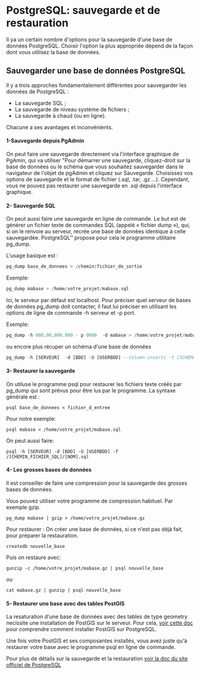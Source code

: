 PostgreSQL: sauvegarde et de restauration
===
Il ya un certain nombre d'options pour la sauvegarde d'une base de données PostgreSQL. Choisir l'option la plus appropriée dépend de la façon dont vous utilisez la base de données. 


Sauvegarder une base de données PostgreSQL
----
Il y a trois approches fondamentalement différentes pour sauvegarder les données de PostgreSQL :

- La sauvegarde SQL ;
- La sauvegarde de niveau système de fichiers ;
- La sauvegarde à chaud (ou en ligne).

Chacune a ses avantages et inconvénients.

####  1-Sauvegarde depuis PgAdmin

On peut faire une sauvegarde directement via l'interface graphique de PgAmin, qui va utiliser "Pour démarrer une sauvegarde, cliquez-droit sur la base de données ou le schéma que vous souhaitez sauvegarder dans le navigateur de l'objet de pgAdmin et cliquez sur Sauvegarde. Choisissez vos options de sauvegarde et le format de fichier (.sql, .tar, .gz ...). Cependant, vous ne pouvez pas restaurer une sauvegarde en .sql depuis l'interface graphique. 

####  2- Sauvegarde SQL

On peut aussi faire une sauvegarde en ligne de commande. Le but est de générer un fichier texte de commandes SQL (appelé « fichier dump »), qui, si on le renvoie au serveur, recrée une base de données identique à celle sauvegardée. PostgreSQL™ propose pour cela le programme utilitaire pg_dump. 

L'usage basique est :

```sql
pg_dump base_de_donnees > /chemin/fichier_de_sortie
```
Exemple: 
```sql
pg_dump mabase > /home/votre_projet/mabase.sql
```

Ici, le serveur par défaut est localhost. Pour préciser quel serveur de bases de données pg_dump doit contacter, il faut lui préciser en utilisant les options de ligne de commande -h serveur et -p port. 

Exemple: 
```sql
pg_dump -h 000.00.000.000 - p 0000  -d mabase > /home/votre_projet/mabase.sql
```
ou encore plus récuper un schéma d'une base de données 
```sql
pg_dump -h [SERVEUR]  -d [BDD] -U [USERBDD] --column-inserts -t [SCHEMA].[TABLE] > /[CHEMIN_FICHIER_SQL]/[NOM].sql
```

####  3- Restaurer la sauvegarde

On utiluse le programme psql pour restaurer les fichiers texte créés par pg_dump qui sont prévus pour être lus par le programme. La syntaxe générale est :
```
psql base_de_donnees < fichier_d_entree
```
Pour notre exemple:
```
psql mabase < /home/votre_projet/mabase.sql
```
On peut aussi faire:

```
psql -h [SERVEUR] -d [BDD] -U [USERBDD] -f /[CHEMIN_FICHIER_SQL]/[NOM].sql
```
#### 4- Les grosses bases de données

Il est conseiller de faire une compression pour la sauvegarde des grosses bases de données. 

Vous pouvez utiliser votre programme de compression habituel. Par exemple gzip.
```
pg_dump mabase | gzip > /home/votre_projet/mabase.gz
```
Pour restaurer :
On créer une base de données, si ce n'est pas déjà fait, pour préparer la restauration. 
``` 
createdb nouvelle_base
```
Puis on restaure avec: 
```
gunzip -c /home/votre_projet/mabase.gz | psql nouvelle_base
```
ou
```
cat mabase.gz | gunzip | psql nouvelle_base
```

#### 5- Restaurer une base avec des tables PostGIS

La resaturation d'une base de données avec des tables de type geometry necissite une installation de PostGIS sur le serveur. Pour cela, [voir cette doc](https://github.com/xaadim/stage_carto_2015/blob/master/Installation%20de%20PostGIS.md) pour comprendre comment installer PostGIS sur PostgreSQL. 

Une fois votre PostGIS et ses composantes installés, vous avez juste qu'à restaurer votre base avec le programme psql en ligne de commande. 


Pour plus de détails sur la sauvegarde et la restauration  [voir la doc du site officiel de PostgreSQL](http://docs.postgresqlfr.org/8.1/backup.html)
